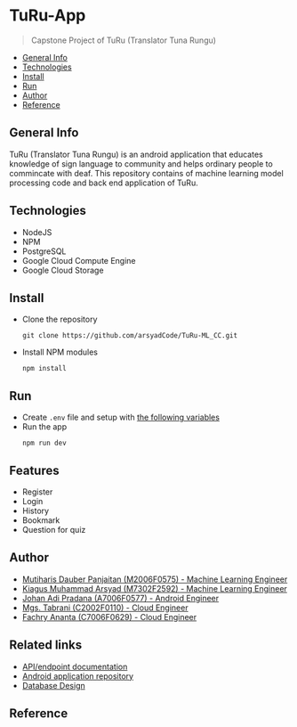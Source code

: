# TuRu-App
> Capstone Project of TuRu (Translator Tuna Rungu)

 - [General Info](#General-Info)
 - [Technologies](#Technologies)
 - [Install](#Install)
 - [Run](#Run)
 - [Author](#Author)
 - [Reference](#Reference)

## General Info
TuRu (Translator Tuna Rungu) is an android application that educates knowledge of sign language to community and helps ordinary people to commincate with deaf. This repository contains of machine learning model processing code and back end application of TuRu.

## Technologies
- NodeJS
- NPM
- PostgreSQL
- Google Cloud Compute Engine
- Google Cloud Storage

## Install
- Clone the repository
  ```
  git clone https://github.com/arsyadCode/TuRu-ML_CC.git
  ```
- Install NPM modules
  ```
  npm install
  ```

## Run
- Create `.env` file and setup with [the following variables](./.env_example)
- Run the app
  ```
  npm run dev
  ```

## Features
- Register
- Login
- History
- Bookmark
- Question for quiz

## Author
- [Mutiharis Dauber Panjaitan (M2006F0575) - Machine Learning Engineer](https://github.com/mutiharisp)
- [Kiagus Muhammad Arsyad (M7302F2592) - Machine Learning Engineer](https://github.com/arsyadCode)
- [Johan Adi Pradana (A7006F0577) - Android Engineer](https://github.com/JohanZERO)
- [Mgs. Tabrani (C2002F0110) - Cloud Engineer](https://github.com/mgstabrani)
- [Fachry Ananta (C7006F0629) - Cloud Engineer](https://github.com/fachryaa)

## Related links
- [API/endpoint documentation](https://documenter.getpostman.com/view/16027759/UyxjHSHH)
- [Android application repository](https://github.com/arsyadCode/TuRu-MD)
- [Database Design](https://drive.google.com/file/d/1N1CnW5a4K1XYhOkxpc5M-_zuhEk8U5rw/view?usp=sharing)

## Reference

